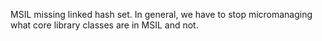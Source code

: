 MSIL missing linked hash set. In general, we have to stop micromanaging what core library classes are in MSIL and not. 

